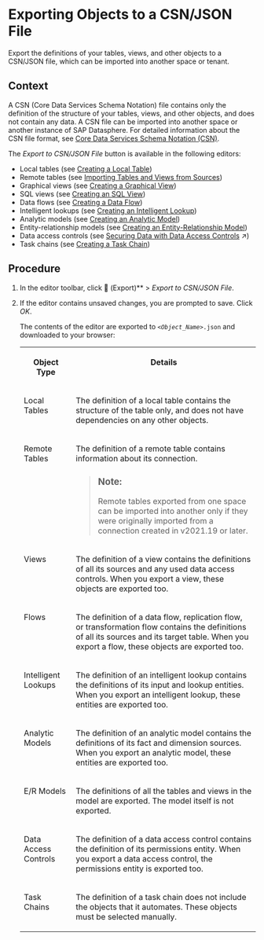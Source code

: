 <!-- loio391610123f1f4a12abb12cbf77a3294d -->

<link rel="stylesheet" type="text/css" href="../css/sap-icons.css"/>

# Exporting Objects to a CSN/JSON File

Export the definitions of your tables, views, and other objects to a CSN/JSON file, which can be imported into another space or tenant.



## Context

A CSN \(Core Data Services Schema Notation\) file contains only the definition of the structure of your tables, views, and other objects, and does not contain any data. A CSN file can be imported into another space or another instance of SAP Datasphere. For detailed information about the CSN file format, see [Core Data Services Schema Notation \(CSN\)](https://cap.cloud.sap/docs/cds/csn#entity-definitions).

The *Export to CSN/JSON File* button is available in the following editors:

-   Local tables \(see [Creating a Local Table](../Acquiring-and-Preparing-Data-in-the-Data-Builder/creating-a-local-table-2509fe4.md)\)
-   Remote tables \(see [Importing Tables and Views from Sources](../Acquiring-and-Preparing-Data-in-the-Data-Builder/importing-tables-and-views-from-sources-7c4acd3.md)\)
-   Graphical views \(see [Creating a Graphical View](../creating-a-graphical-view-27efb47.md)\)
-   SQL views \(see [Creating an SQL View](../creating-an-sql-view-81920e4.md)\)
-   Data flows \(see [Creating a Data Flow](../Acquiring-and-Preparing-Data-in-the-Data-Builder/creating-a-data-flow-e30fd14.md)\)
-   Intelligent lookups \(see [Creating an Intelligent Lookup](../creating-an-intelligent-lookup-8f29f80.md)\)
-   Analytic models \(see [Creating an Analytic Model](../Modeling-Data-in-the-Data-Builder/creating-an-analytic-model-e5fbe9e.md)\)
-   Entity-relationship models \(see [Creating an Entity-Relationship Model](../creating-an-entity-relationship-model-a91c042.md)\)
-   Data access controls \(see [Securing Data with Data Access Controls](https://help.sap.com/viewer/9f36ca35bc6145e4acdef6b4d852d560/DEV_CURRENT/en-US/a032e51c730147c7a1fcac125b4cfe14.html "Data access controls allow you to apply row-level security to your objects. When a data access control is applied to a data layer view or a business layer object, any user viewing its data will see only the rows for which they are authorized, based on the specified criteria.") :arrow_upper_right:\)
-   Task chains \(see [Creating a Task Chain](../Acquiring-and-Preparing-Data-in-the-Data-Builder/creating-a-task-chain-d1afbc2.md)\)



## Procedure

1.  In the editor toolbar, click <span class="FPA-icons-V3"></span> \(Export\)** \> *Export to CSN/JSON File*.

2.  If the editor contains unsaved changes, you are prompted to save. Click *OK*.

    The contents of the editor are exported to <code><i class="varname">&lt;Object_Name&gt;</i>.json</code> and downloaded to your browser:


    <table>
    <tr>
    <th valign="top">

    Object Type
    
    </th>
    <th valign="top">

    Details
    
    </th>
    </tr>
    <tr>
    <td valign="top">
    
    Local Tables
    
    </td>
    <td valign="top">
    
    The definition of a local table contains the structure of the table only, and does not have dependencies on any other objects.
    
    </td>
    </tr>
    <tr>
    <td valign="top">
    
    Remote Tables
    
    </td>
    <td valign="top">
    
    The definition of a remote table contains information about its connection.

    > ### Note:  
    > Remote tables exported from one space can be imported into another only if they were originally imported from a connection created in v2021.19 or later.


    
    </td>
    </tr>
    <tr>
    <td valign="top">
    
    Views
    
    </td>
    <td valign="top">
    
    The definition of a view contains the definitions of all its sources and any used data access controls. When you export a view, these objects are exported too.
    
    </td>
    </tr>
    <tr>
    <td valign="top">
    
    Flows
    
    </td>
    <td valign="top">
    
    The definition of a data flow, replication flow, or transformation flow contains the definitions of all its sources and its target table. When you export a flow, these objects are exported too.
    
    </td>
    </tr>
    <tr>
    <td valign="top">
    
    Intelligent Lookups
    
    </td>
    <td valign="top">
    
    The definition of an intelligent lookup contains the definitions of its input and lookup entities. When you export an intelligent lookup, these entities are exported too.
    
    </td>
    </tr>
    <tr>
    <td valign="top">
    
    Analytic Models
    
    </td>
    <td valign="top">
    
    The definition of an analytic model contains the definitions of its fact and dimension sources. When you export an analytic model, these entities are exported too.
    
    </td>
    </tr>
    <tr>
    <td valign="top">
    
    E/R Models
    
    </td>
    <td valign="top">
    
    The definitions of all the tables and views in the model are exported. The model itself is not exported.
    
    </td>
    </tr>
    <tr>
    <td valign="top">
    
    Data Access Controls
    
    </td>
    <td valign="top">
    
    The definition of a data access control contains the definition of its permissions entity. When you export a data access control, the permissions entity is exported too.
    
    </td>
    </tr>
    <tr>
    <td valign="top">
    
    Task Chains
    
    </td>
    <td valign="top">
    
    The definition of a task chain does not include the objects that it automates. These objects must be selected manually.
    
    </td>
    </tr>
    </table>
    

